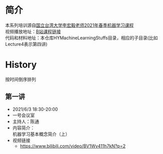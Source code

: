 # 简介
本系列培训源自[国立台湾大学李宏毅老师2021年春季机器学习课程](https://speech.ee.ntu.edu.tw/~hylee/ml/2021-spring.html)  
视频播放地址：[B站课程链接](https://www.bilibili.com/video/BV1Wv411h7kN)  
代码和材料地址：本仓库HYMachineLearningStuffs目录，相应的子目录(比如Lecture4表示第四讲)

# History
按时间倒序排列
## 第一讲
  - 2021/6/3 18:30-20:00
  - 一号会议室
  - 主持人：陈通
  - 内容简介：  
    机器学习基本概念简介（上）
  - 视频链接
    - https://www.bilibili.com/video/BV1Wv411h7kN?p=2